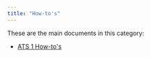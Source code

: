 ```yaml
---
title: "How-to's"
---
```


These are the main documents in this category:

* [ATS 1 How-to's](ht-version-1/ht-version-1)